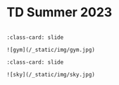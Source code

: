 # TD Summer 2023

<div id="slideshow">

```{include} _static/buttons.html
```

```{card} 
:class-card: slide

![gym](/_static/img/gym.jpg)
```

```{card} 
:class-card: slide

![sky](/_static/img/sky.jpg)
```
</div>